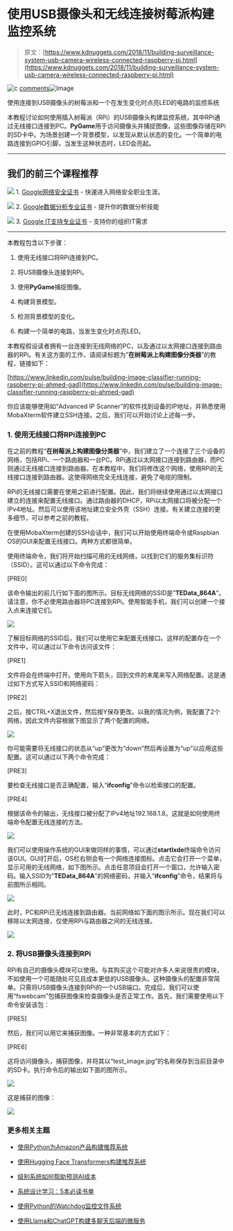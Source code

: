 # 使用USB摄像头和无线连接树莓派构建监控系统

> 原文：[https://www.kdnuggets.com/2018/11/building-surveillance-system-usb-camera-wireless-connected-raspberry-pi.html](https://www.kdnuggets.com/2018/11/building-surveillance-system-usb-camera-wireless-connected-raspberry-pi.html)

![c](../Images/3d9c022da2d331bb56691a9617b91b90.png) [comments](/2018/11/building-surveillance-system-usb-camera-wireless-connected-raspberry-pi.html?page=2#comments)![Image](../Images/7ecb460338fdae3902be4aab8d9b2b90.png)

使用连接到USB摄像头的树莓派和一个在发生变化时点亮LED的电路的监控系统

本教程讨论如何使用插入树莓派（RPi）的USB摄像头构建监控系统，其中RPi通过无线接口连接到PC。**PyGame**用于访问摄像头并捕捉图像，这些图像存储在RPi的SD卡中。为场景创建一个背景模型，以发现从默认状态的变化。一个简单的电路连接到GPIO引脚，当发生这种状态时，LED会亮起。

* * *

## 我们的前三个课程推荐

![](../Images/0244c01ba9267c002ef39d4907e0b8fb.png) 1\. [Google网络安全证书](https://www.kdnuggets.com/google-cybersecurity) - 快速进入网络安全职业生涯。

![](../Images/e225c49c3c91745821c8c0368bf04711.png) 2\. [Google数据分析专业证书](https://www.kdnuggets.com/google-data-analytics) - 提升你的数据分析技能

![](../Images/0244c01ba9267c002ef39d4907e0b8fb.png) 3\. [Google IT支持专业证书](https://www.kdnuggets.com/google-itsupport) - 支持你的组织IT需求

* * *

本教程包含以下步骤：

1.  使用无线接口将RPi连接到PC。

1.  将USB摄像头连接到RPi。

1.  使用**PyGame**捕捉图像。

1.  构建背景模型。

1.  检测背景模型的变化。

1.  构建一个简单的电路，当发生变化时点亮LED。

本教程假设读者拥有一台连接到无线网络的PC，以及通过以太网接口连接到路由器的RPi。有关这方面的工作，请阅读标题为”**在树莓派上构建图像分类器**”的教程，链接如下：

[https://www.linkedin.com/pulse/building-image-classifier-running-raspberry-pi-ahmed-gad](https://www.linkedin.com/pulse/building-image-classifier-running-raspberry-pi-ahmed-gad)

你应该能够使用如“Advanced IP Scanner”的软件找到设备的IP地址，并熟悉使用MobaXterm软件建立SSH连接。之后，我们可以开始讨论上述每一步。

### 1\. 使用无线接口将RPi连接到PC

在之前的教程“**在树莓派上构建图像分类器**”中，我们建立了一个连接了三个设备的网络，包括RPi、一个路由器和一台PC。RPi通过以太网接口连接到路由器，而PC则通过无线接口连接到路由器。在本教程中，我们将修改这个网络，使用RPi的无线接口连接到路由器。这使得网络完全无线连接，避免了电缆的限制。

RPi的无线接口需要在使用之前进行配置。因此，我们将继续使用通过以太网接口建立的连接来配置无线接口。通过路由器的DHCP，RPi以太网接口将被分配一个IPv4地址。然后可以使用该地址建立安全外壳（SSH）连接。有关建立连接的更多细节，可以参考之前的教程。

在使用MobaXterm创建的SSH会话中，我们可以开始使用终端命令或Raspbian OS的GUI来配置无线接口。两种方式都很简单。

使用终端命令，我们将开始扫描可用的无线网络，以找到它们的服务集标识符（SSID）。这可以通过以下命令完成：

[PRE0]

该命令输出的前几行如下面的图所示。目标无线网络的SSID是“**TEData_864A**”。请注意，你不必使用路由器将PC连接到RPi。使用智能手机，我们可以创建一个接入点来连接它们。

![](../Images/e00bb22c99f7e98a0bf514ad0d8043d7.png)

了解目标网络的SSID后，我们可以使用它来配置无线接口。这样的配置存在一个文件中，可以通过以下命令访问该文件：

[PRE1]

文件将会在终端中打开。使用向下箭头，回到文件的末尾来写入网络配置。这是通过如下方式写入SSID和网络密码：

[PRE2]

之后，按CTRL+X退出文件，然后按Y保存更改。以我的情况为例，我配置了2个网络，因此文件内容根据下图显示了两个配置的网络。

![](../Images/8c8f3a5bd05976638e6091c288008624.png)

你可能需要将无线接口的状态从“up”更改为“down”然后再设置为“up”以应用这些配置。这可以通过以下两个命令完成：

[PRE3]

要检查无线接口是否正确配置，输入“**ifconfig**”命令以检索接口的配置。

[PRE4]

根据该命令的输出，无线接口被分配了IPv4地址192.168.1.8。这就是如何使用终端命令配置无线连接的方法。

![](../Images/2f9a1b84ba603eb859c7e2f63456efad.png)

我们可以使用操作系统的GUI来做同样的事情，可以通过**startlxde**终端命令访问该GUI。GUI打开后，OS栏右侧会有一个网络连接图标。点击它会打开一个菜单，显示可用的无线网络，如下图所示。点击任意项目会打开一个窗口，允许输入密码。输入SSID为“**TEData_864A**”的网络密码，并输入“**ifconfig**”命令，结果将与前图所示相同。

![](../Images/9887a4656096aa509325b8a94b45c7c2.png)

此时，PC和RPi已无线连接到路由器。当前网络如下面的图示所示。现在我们可以移除以太网连接，仅使用RPi与路由器之间的无线连接。

![](../Images/aabcf9e426da78e352c0080ade64f188.png)

### 2\. 将USB摄像头连接到RPi

RPi有自己的摄像头模块可以使用。与其购买这个可能对许多人来说很贵的模块，不如使用一个可能随处可见且成本更低的USB摄像头。这种摄像头的配置非常简单。只需将USB摄像头连接到RPi的一个USB端口。完成后，我们可以使用“fswebcam”包捕获图像来检查摄像头是否正常工作。首先，我们需要使用以下命令安装该包：

[PRE5]

然后，我们可以用它来捕获图像。一种非常基本的方式如下：

[PRE6]

这将访问摄像头，捕获图像，并将其以“test_image.jpg”的名称保存到当前目录中的SD卡。执行命令后的输出如下面的图所示。

![](../Images/7f9efd622efe59a63ca7ddfd6f4da000.png)

这是捕获的图像：

![](../Images/4817e837d8c7dc448b431c6e5d47bb3e.png)

### 更多相关主题

+   [使用Python为Amazon产品构建推荐系统](https://www.kdnuggets.com/2023/02/building-recommender-system-amazon-products-python.html)

+   [使用Hugging Face Transformers构建推荐系统](https://www.kdnuggets.com/building-a-recommendation-system-with-hugging-face-transformers)

+   [级别系统如何帮助预测AI成本](https://www.kdnuggets.com/2022/03/level-system-help-forecast-ai-costs.html)

+   [系统设计学习：5本必读书单](https://www.kdnuggets.com/learning-system-design-top-5-essential-reads)

+   [使用Python的Watchdog监控文件系统](https://www.kdnuggets.com/monitor-your-file-system-with-pythons-watchdog)

+   [使用Llama和ChatGPT构建多聊天后端的微服务](https://www.kdnuggets.com/building-microservice-for-multichat-backends-using-llama-and-chatgpt)
